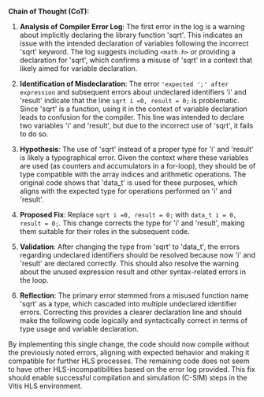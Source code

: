 **Chain of Thought (CoT):**

1. **Analysis of Compiler Error Log**: The first error in the log is a warning about implicitly declaring the library function 'sqrt'. This indicates an issue with the intended declaration of variables following the incorrect 'sqrt' keyword. The log suggests including `<math.h>` or providing a declaration for 'sqrt', which confirms a misuse of 'sqrt' in a context that likely aimed for variable declaration.

2. **Identification of Misdeclaration**: The error `'expected ';' after expression` and subsequent errors about undeclared identifiers 'i' and 'result' indicate that the line `sqrt i =0, result = 0;` is problematic. Since 'sqrt' is a function, using it in the context of variable declaration leads to confusion for the compiler. This line was intended to declare two variables 'i' and 'result', but due to the incorrect use of 'sqrt', it fails to do so.

3. **Hypothesis**: The use of 'sqrt' instead of a proper type for 'i' and 'result' is likely a typographical error. Given the context where these variables are used (as counters and accumulators in a for-loop), they should be of type compatible with the array indices and arithmetic operations. The original code shows that 'data_t' is used for these purposes, which aligns with the expected type for operations performed on 'i' and 'result'.

4. **Proposed Fix**: Replace `sqrt i =0, result = 0;` with `data_t i = 0, result = 0;`. This change corrects the type for 'i' and 'result', making them suitable for their roles in the subsequent code.

5. **Validation**: After changing the type from 'sqrt' to 'data_t', the errors regarding undeclared identifiers should be resolved because now 'i' and 'result' are declared correctly. This should also resolve the warning about the unused expression result and other syntax-related errors in the loop.

6. **Reflection**: The primary error stemmed from a misused function name 'sqrt' as a type, which cascaded into multiple undeclared identifier errors. Correcting this provides a clearer declaration line and should make the following code logically and syntactically correct in terms of type usage and variable declaration.

By implementing this single change, the code should now compile without the previously noted errors, aligning with expected behavior and making it compatible for further HLS processes. The remaining code does not seem to have other HLS-incompatibilities based on the error log provided. This fix should enable successful compilation and simulation (C-SIM) steps in the Vitis HLS environment.